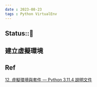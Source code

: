 ```yaml
---
date : 2023-08-23
tags : Python VirtualEnv
---
```

Status::🌱
---
## 建立虛擬環境
## Ref
[12. 虛擬環境與套件 — Python 3.11.4 說明文件](https://docs.python.org/zh-tw/3/tutorial/venv.html)
